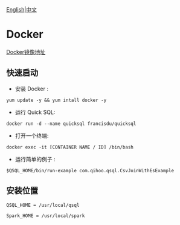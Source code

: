 [English](../../deployment/docker.md)|[中文](./docker.md)

# Docker

[Docker镜像地址](https://hub.docker.com/r/francisdu/quicksql)

## 快速启动

- 安装 Docker :
 
```shell 
yum update -y && yum intall docker -y
```

- 运行 Quick SQL: 

```shell
docker run -d --name quicksql francisdu/quicksql
```

- 打开一个终端:
 
```shell
docker exec -it [CONTAINER NAME / ID] /bin/bash
```

- 运行简单的例子 :
 
```shell 
$QSQL_HOME/bin/run-example com.qihoo.qsql.CsvJoinWithEsExample
``` 

## 安装位置

`QSQL_HOME = /usr/local/qsql`

`Spark_HOME = /usr/local/spark`
